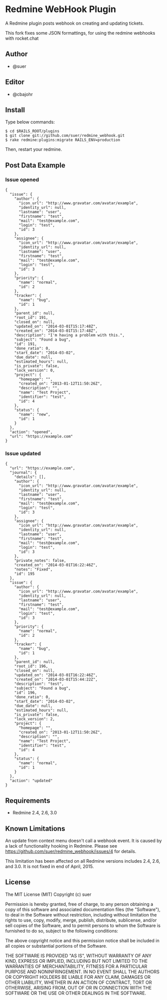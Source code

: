 Redmine WebHook Plugin
======================

A Redmine plugin posts webhook on creating and updating tickets.

This fork fixes some JSON formattings, for using the redmine webhooks with rocket.chat

Author
------------------------------
* @suer

Editor
------------------------------
* @cbajohr

Install
------------------------------
Type below commands:

    $ cd $RAILS_ROOT/plugins
    $ git clone git://github.com/suer/redmine_webhook.git
    $ rake redmine:plugins:migrate RAILS_ENV=production

Then, restart your redmine.

Post Data Example
------------------------------

### Issue opened

    {
      "issue": {
        "author": {
          "icon_url": "http://www.gravatar.com/avatar/example",
          "identity_url": null,
          "lastname": "user",
          "firstname": "test",
          "mail": "test@example.com",
          "login": "test",
          "id": 3
        },
        "assignee": {
          "icon_url": "http://www.gravatar.com/avatar/example",
          "identity_url": null,
          "lastname": "user",
          "firstname": "test",
          "mail": "test@example.com",
          "login": "test",
          "id": 3
        },
        "priority": {
          "name": "normal",
          "id": 2
        },
        "tracker": {
          "name": "bug",
          "id": 1
        },
        "parent_id": null,
        "root_id": 191,
        "closed_on": null,
        "updated_on": "2014-03-01T15:17:48Z",
        "created_on": "2014-03-01T15:17:48Z",
        "description": "I'm having a problem with this.",
        "subject": "Found a bug",
        "id": 191,
        "done_ratio": 0,
        "start_date": "2014-03-02",
        "due_date": null,
        "estimated_hours": null,
        "is_private": false,
        "lock_version": 0,
        "project": {
          "homepage": "",
          "created_on": "2013-01-12T11:50:26Z",
          "description": "",
          "name": "Test Project",
          "identifier": "test",
          "id": 4
        },
        "status": {
          "name": "new",
          "id": 1
        }
      },
      "action": "opened",
      "url": "https://example.com"
    }

### Issue updated

    {
      "url": "https://example.com",
      "journal": {
        "details": [],
        "author": {
          "icon_url": "http://www.gravatar.com/avatar/example",
          "identity_url": null,
          "lastname": "user",
          "firstname": "test",
          "mail": "test@example.com",
          "login": "test",
          "id": 3
        },
        "assignee": {
          "icon_url": "http://www.gravatar.com/avatar/example",
          "identity_url": null,
          "lastname": "user",
          "firstname": "test",
          "mail": "test@example.com",
          "login": "test",
          "id": 3
        },
        "private_notes": false,
        "created_on": "2014-03-01T16:22:46Z",
        "notes": "Fixed",
        "id": 195
      },
      "issue": {
        "author": {
          "icon_url": "http://www.gravatar.com/avatar/example",
          "identity_url": null,
          "lastname": "user",
          "firstname": "test",
          "mail": "test@example.com",
          "login": "test",
          "id": 3
        },
        "priority": {
          "name": "normal",
          "id": 2
        },
        "tracker": {
          "name": "bug",
          "id": 1
        },
        "parent_id": null,
        "root_id": 196,
        "closed_on": null,
        "updated_on": "2014-03-01T16:22:46Z",
        "created_on": "2014-03-01T15:44:22Z",
        "description": "test",
        "subject": "Found a bug",
        "id": 196,
        "done_ratio": 0,
        "start_date": "2014-03-02",
        "due_date": null,
        "estimated_hours": null,
        "is_private": false,
        "lock_version": 2,
        "project": {
          "homepage": "",
          "created_on": "2013-01-12T11:50:26Z",
          "description": "",
          "name": "Test Project",
          "identifier": "test",
          "id": 4
        },
        "status": {
          "name": "normal",
          "id": 1
        }
      },
      "action": "updated"
    }

Requirements
------------------------------
* Redmine 2.4, 2.6, 3.0


Known Limitations
------------------------------

An update from context menu doesn't call a webhook event.
It is caused by a lack of functionality hooking in Redmine.
Please see https://github.com/suer/redmine_webhook/issues/4 for details.

This limitation has been affected on all Redmine versions includes 2.4, 2.6,
and 3.0. It is not fixed in end of April, 2015.


License
------------------------------
The MIT License (MIT)
Copyright (c) suer

Permission is hereby granted, free of charge, to any person obtaining a copy of this software and associated documentation files (the "Software"), to deal in the Software without restriction, including without limitation the rights to use, copy, modify, merge, publish, distribute, sublicense, and/or sell copies of the Software, and to permit persons to whom the Software is furnished to do so, subject to the following conditions:

The above copyright notice and this permission notice shall be included in all copies or substantial portions of the Software.

THE SOFTWARE IS PROVIDED "AS IS", WITHOUT WARRANTY OF ANY KIND, EXPRESS OR IMPLIED, INCLUDING BUT NOT LIMITED TO THE WARRANTIES OF MERCHANTABILITY, FITNESS FOR A PARTICULAR PURPOSE AND NONINFRINGEMENT. IN NO EVENT SHALL THE AUTHORS OR COPYRIGHT HOLDERS BE LIABLE FOR ANY CLAIM, DAMAGES OR OTHER LIABILITY, WHETHER IN AN ACTION OF CONTRACT, TORT OR OTHERWISE, ARISING FROM, OUT OF OR IN CONNECTION WITH THE SOFTWARE OR THE USE OR OTHER DEALINGS IN THE SOFTWARE.
